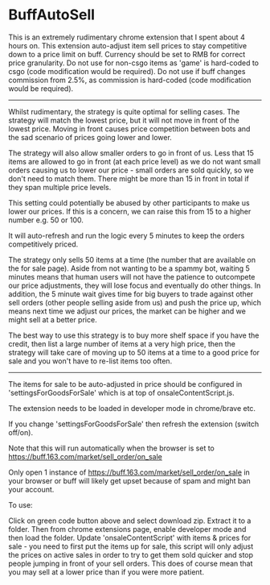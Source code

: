 # BuffAutoSell

This is an extremely rudimentary chrome extension that I spent about 4 hours on.
This extension auto-adjust item sell prices to stay competitive down to a price limit on buff.
Currency should be set to RMB for correct price granularity.
Do not use for non-csgo items as 'game' is hard-coded to csgo (code modification would be required).
Do not use if buff changes commission from 2.5%, as commission is hard-coded (code modification would be required).

____________________________________________________________________________________________________________________________________________________________________
Whilst rudimentary, the strategy is quite optimal for selling cases.
The strategy will match the lowest price, but it will not move in front of the lowest price. Moving in front causes price competition between bots and the sad scenario of prices going lower and lower.

The strategy will also allow smaller orders to go in front of us. Less that 15 items are allowed to go in front (at each price level) as we do not want small orders causing us to lower our price - small orders are sold quickly, so we don't need to match them. There might be more than 15 in front in total if they span multiple price levels.

This setting could potentially be abused by other participants to make us lower our prices. If this is a concern, we can raise this from 15 to a higher number e.g. 50 or 100.

It will auto-refresh and run the logic every 5 minutes to keep the orders competitively priced.

The strategy only sells 50 items at a time (the number that are available on the for sale page). Aside from not wanting to be a spammy bot, waiting 5 minutes means that human users will not have the patience to outcompete our price adjustments, they will lose focus and eventually do other things. 
In addition, the 5 minute wait gives time for big buyers to trade against other sell orders (other people selling aside from us) and push the price up, which means next time we adjust our prices, the market can be higher and we might sell at a better price.

The best way to use this strategy is to buy more shelf space if you have the credit, then list a large number of items at a very high price, then the strategy will take care of moving up to 50 items at a time to a good price for sale and you won't have to re-list items too often.
____________________________________________________________________________________________________________________________________________________________________

The items for sale to be auto-adjusted in price should be configured in 'settingsForGoodsForSale' which is at top of onsaleContentScript.js.

The extension needs to be loaded in developer mode in chrome/brave etc.

If you change 'settingsForGoodsForSale' then refresh the extension (switch off/on).

Note that this will run automatically when the browser is set to https://buff.163.com/market/sell_order/on_sale

Only open 1 instance of https://buff.163.com/market/sell_order/on_sale in your browser or buff will likely get upset because of spam and might ban your account.

To use:

Click on green code button above and select download zip. Extract it to a folder.
Then from chrome extensions page, enable developer mode and then load the folder.
Update 'onsaleContentScript' with items & prices for sale - you need to first put the items up for sale, this script will only adjust the prices on active sales in order to try to get them sold quicker and stop people jumping in front of your sell orders.
This does of course mean that you may sell at a lower price than if you were more patient.
